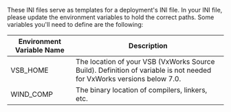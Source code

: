 These INI files serve as templates for a deployment's INI file. In your INI file, please update the environment variables to hold the correct paths. Some variables you'll need to define are the following:

| Environment Variable Name | Description |
|---------------------------|-------------|
| VSB_HOME | The location of your VSB (VxWorks Source Build). Definition of variable is not needed for VxWorks versions below 7.0.|
| WIND_COMP | The binary location of compilers, linkers, etc. |